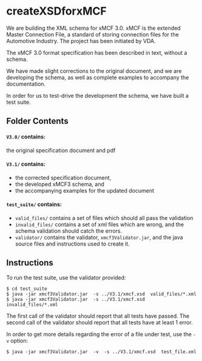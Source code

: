 # createXSDforxMCF

We are building the XML schema for xMCF 3.0. 
xMCF is the extended Master Connection File, a standard of storing connection files for the Automotive Industry. 
The project has been initiated by VDA. 

The xMCF 3.0 format specification has been described in text, without a schema. 

We have made slight corrections to the original document, and 
we are developing the schema, as well as complete examples to accompany the documentation.

In order for us to test-drive the development the schema, we have built a test suite.

## Folder Contents

#### `V3.0/` contains:
the original specification document and pdf

#### `V3.1/` contains:

* the corrected specification document, 
* the developed xMCF3 schema, and
* the accompanying examples for the updated document

#### `test_suite/` contains:

* `valid_files/` contains a set of files which should all pass the validation
* `invalid_files/` contains a set of xml files which are wrong, and the schema validation should catch the errors.
* `validator/` contains the validator, `xmcf3Validator.jar`, and the java source files and instructions used to create it.

## Instructions

To run the test suite, use the validator provided:

    $ cd test_suite
    $ java -jar xmcf3Validator.jar  -s ../V3.1/xmcf.xsd  valid_files/*.xml
    $ java -jar xmcf3Validator.jar  -s ../V3.1/xmcf.xsd  invalid_files/*.xml

The first call  of the validator should report that all tests have passed.
The second call of the  validator should report that all tests have at least 1 error.

In order to get more details regarding the error of a file under test, use the `-v` option:

    $ java -jar xmcf3Validator.jar  -v  -s ../V3.1/xmcf.xsd  test_file.xml
